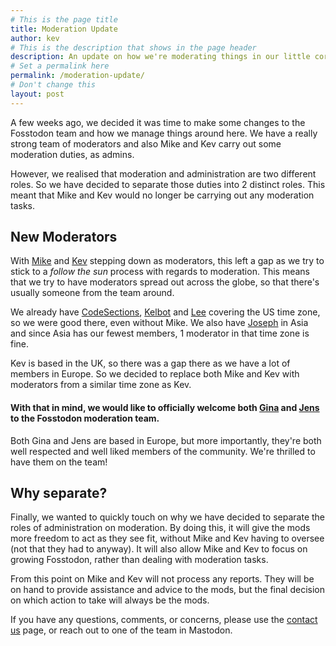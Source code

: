 ```yaml
---
# This is the page title
title: Moderation Update
author: kev
# This is the description that shows in the page header
description: An update on how we're moderating things in our little corner of the fediverse.
# Set a permalink here
permalink: /moderation-update/
# Don't change this
layout: post
---
```


A few weeks ago, we decided it was time to make some changes to the Fosstodon team and how we manage things around here. We have a really strong team of moderators and also Mike and Kev carry out some moderation duties, as admins.<!--more-->

However, we realised that moderation and administration are two different roles. So we have decided to separate those duties into 2 distinct roles. This meant that Mike and Kev would no longer be carrying out any moderation tasks.

## New Moderators

With [Mike](https://fosstodon.org/@mike) and [Kev](https://fosstodon.org/@kev) stepping down as moderators, this left a gap as we try to stick to a *follow the sun* process with regards to moderation. This means that we try to have moderators spread out across the globe, so that there's usually someone from the team around.

We already have [CodeSections](https://fosstodon.org/@codesections), [Kelbot](https://fosstodon.org/@kelbot) and [Lee](https://fosstodon.org/@lee8oi) covering the US time zone, so we were good there, even without Mike. We also have [Joseph](https://fosstodon.org/@joseph) in Asia and since Asia has our fewest members, 1 moderator in that time zone is fine.

Kev is based in the UK, so there was a gap there as we have a lot of members in Europe. So we decided to replace both Mike and Kev with moderators from a similar time zone as Kev.

#### With that in mind, we would like to officially welcome both [Gina](https://fosstodon.org/@gina) and [Jens](https://fosstodon.org/@ohyran) to the Fosstodon moderation team.

Both Gina and Jens are based in Europe, but more importantly, they're both well respected and well liked members of the community. We're thrilled to have them on the team!

## Why separate?

Finally, we wanted to quickly touch on why we have decided to separate the roles of administration on moderation. By doing this, it will give the mods more freedom to act as they see fit, without Mike and Kev having to oversee (not that they had to anyway). It will also allow Mike and Kev to focus on growing Fosstodon, rather than dealing with moderation tasks.

From this point on Mike and Kev will not process any reports. They will be on hand to provide assistance and advice to the mods, but the final decision on which action to take will always be the mods.

If you have any questions, comments, or concerns, please use the [contact us](/contact) page, or reach out to one of the team in Mastodon.

